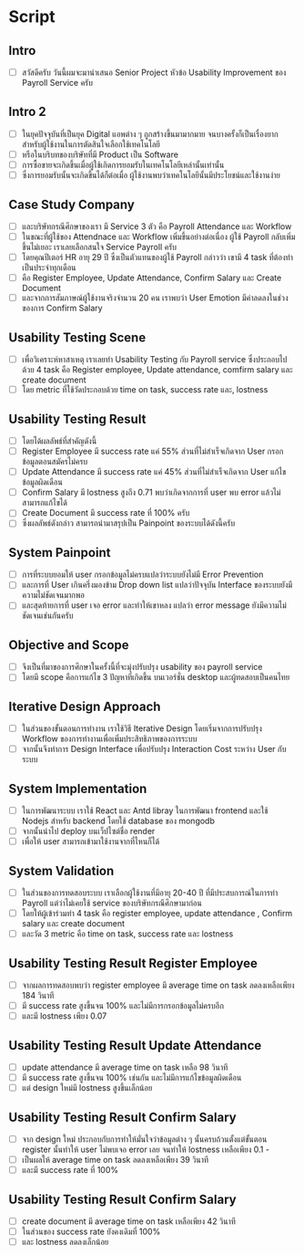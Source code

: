 # Script

## Intro

- [ ] สวัสดีครับ วันนี้ผมจะมานำเสนอ Senior Project หัวข้อ Usability Improvement ของ Payroll Service ครับ

## Intro 2

- [ ] ในยุคปัจจุบันที่เป็นยุค Digital แอพต่าง ๆ ถูกสร้างขึ้นมามากมาย จนบางครั้งก็เป็นเรื่องยากสำหรับผู้ใช้งานในการตัดสินใจเลือกใช้เทคโนโลยี
- [ ] หรือในบริบทของบริษัทที่มี Product เป็น Software
- [ ] การซื้อขายจะเกิดขึ้นเมื่อผู้ใช้เกิดการยอมรับในเทคโนโลยีเหล่านั้นเท่านั้น
- [ ] ซึ่งการยอมรับนั้นจะเกิดขึ้นได้ก็ต่อเมื่อ ผู้ใช้งานพบว่าเทคโนโลยีนั้นมีประโยชน์และใช้งานง่าย

## Case Study Company

- [ ] และบริษัทกรณีศึกษาของเรา มี Service 3 ตัว คือ Payroll Attendance และ Workflow
- [ ] ในขณะที่ผู้ใช้ของ Attendnace และ Workflow เพิ่มขึ้นอย่างต่อเนื่อง ผู้ใช้ Payroll กลับเพิ่มขึ้นไม่เยอะ เราเลยเลือกสนใจ Service Payroll ครับ
- [ ] โดยคุณปีเตอร์ HR อายุ 29 ปี ซึ่งเป็นตัวแทนของผู้ใช้ Payroll กล่าวว่า เขามี 4 task ที่ต้องทำเป็นประจำทุกเดือน
- [ ] คือ Register Employee, Update Attendance, Confirm Salary และ Create Document
- [ ] และจากการสัมภาษณ์ผู้ใช้งานจริงจำนวน 20 คน เราพบว่า User Emotion มีค่าลดลงในช่วงของการ Confirm Salary

## Usability Testing Scene

- [ ] เพื่อวิเคราะห์หาสาเหตุ เราเลยทำ Usability Testing กับ Payroll service ซึ่งประกอบไปด้วย 4 task คือ Register employee, Update attendance, comfirm salary และ create document
- [ ] โดย metric ที่ใช้วัดประกอบด้วย time on task, success rate และ, lostness

## Usability Testing Result

- [ ] โดยได้ผลลัพธ์ที่สำคัญดังนี้
- [ ] Register Employee มี success rate แค่ 55% ส่วนที่ไม่สำเร็จเกิดจาก User กรอกข้อมูลตอนสมัครไม่ครบ
- [ ] Update Attendance มี success rate แค่ 45% ส่วนที่ไม่สำเร็จเกิดจาก User แก้ไขข้อมูลผิดเดือน
- [ ] Confirm Salary มี lostness สูงถึง 0.71 พบว่าเกิดจากการที่ user พบ error แล้วไม่สามารถแก้ไขได้
- [ ] Create Document มี success rate ที่ 100% ครับ
- [ ] ซึ่งผลลัพธ์ดังกล่าว สามารถนำมาสรุปเป็น Painpoint ของระบบได้ดังนี้ครับ

## System Painpoint

- [ ] การที่ระบบยอมให้ user กรอกข้อมูลไม่ครบแปลว่าระบบยังไม่มี Error Prevention
- [ ] และการที่ User เกินครึ่งมองข้าม Drop down list แปลว่าปัจจุบัน Interface ของระบบยังมีความไม่ชัดเจนมากพอ
- [ ] และสุดท้ายการที่ user เจอ error และทำให้เขาหลง แปลว่า error message ยังมีความไม่ชัดเจนเช่นกันครับ

## Objective and Scope

- [ ] จึงเป็นที่มาของการศึกษาในครั้งนี้ที่จะมุ่งปรับปรุง usability ของ payroll service
- [ ] โดยมี scope คือการแก้ไข 3 ปัญหาที่เกิดขึ้น บนเวอร์ชั่น desktop และผู้ทดสอบเป็นคนไทย

## Iterative Design Approach

- [ ] ในส่วนของขั้นตอนการทำงาน เราใช้วิธี Iterative Design โดยเริ่มจากการปรับปรุง Workflow ของการทำงานเพื่อเพิ่มประสิทธิภาพของการระบบ
- [ ] จากนั้นจึงทำการ Design Interface เพื่อปรับปรุง Interaction Cost ระหว่าง User กับ ระบบ

## System Implementation

- [ ] ในการพัฒนาระบบ เราใช้ React และ Antd libray ในการพัฒนา frontend และใช้ Nodejs สำหรับ backend โดยใช้ database ของ mongodb
- [ ] จากนั้นนำไป deploy บนเว็ปไซต์ชื่อ render
- [ ] เพื่อให้ user สามารถเข้ามาใช้งานจากที่ไหนก็ได้

## System Validation

- [ ] ในส่วนของการทดสอบระบบ เราเลือกผู้ใช้งานที่มีอายุ 20-40 ปี ที่มีประสบการณ์ในการทำ Payroll แต่ว่าไม่เคยใช้ service ของบริษัทกรณีศึกษามาก่อน
- [ ] โดยให้ผู้เข้าร่วมทำ 4 task คือ register employee, update attendance , Confirm salary และ create document
- [ ] และวัด 3 metric คือ time on task, success rate และ lostness

## Usability Testing Result Register Employee

- [ ] จากผลการทดสอบพบว่า register employee มี average time on task ลดลงเหลือเพียง 184 วินาที
- [ ] มี success rate สูงขึ้นจน 100% และไม่มีการกรอกข้อมูลไม่ครบอีก
- [ ] และมี lostness เพียง 0.07

## Usability Testing Result Update Attendance

- [ ] update attendance มี average time on task เหลือ 98 วินาที
- [ ] มี success rate สูงขึ้นจน 100% เช่นกัน และไม่มีการแก้ไขข้อมูลผิดเดือน
- [ ] แต่ design ใหม่มี lostness สูงขึ้นเล็กน้อย

## Usability Testing Result Confirm Salary

- [ ] จาก design ใหม่ ประกอบกับการทำให้มั่นใจว่าข้อมูลต่าง ๆ นั้นครบถ้วนตั้งแต่ขั้นตอน register นั้นทำให้ user ไม่พบเจอ error เลย จนทำให้ lostness เหลือเพียง 0.1 -
- [ ] เป็นผลให้ average time on task ลดลงเหลือเพียง 39 วินาที
- [ ] และมี success rate ที่ 100%

## Usability Testing Result Confirm Salary

- [ ] create document มี average time on task เหลือเพียง 42 วินาที
- [ ] ในส่วนของ success rate ยังคงเดิมที่ 100%
- [ ] และ lostness ลดลงเล็กน้อย
